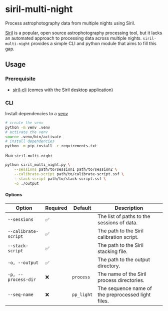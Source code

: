 # siril-multi-night
Process astrophotography data from multiple nights using Siril.

[Siril](https://siril.org) is a popular, open source astrophotography processing tool, but it lacks an automated approach to processing data across multiple nights. `siril-multi-night` provides a simple CLI and python module that aims to fill this gap.

## Usage

### Prerequisite

- [siril-cli](https://siril.org/download/) (comes with the Siril desktop application)

### CLI

Install dependencies to a [venv](https://docs.python.org/3/library/venv.html)
```sh
# create the venv
python -m venv .venv
# activate the venv
source .venv/bin/activate
# install dependencies
python -m pip install -r requirements.txt
```

Run `siril-multi-night`
```sh
python siril_multi_night.py \
	--sessions path/to/session1 path/to/session2 \
	--calibrate-script path/to/calibrate-script.ssf \
	--stack-script path/to/stack-script.ssf \
	-o ./output
```

#### Options

| Option | Required | Default | Description |
| - | - | - | - |
| `--sessions` | ✅ | | The list of paths to the sessions of data. |
| `--calibrate-script` | ✅ | | The path to the Siril calibration script. |
| `--stack-script` | ✅ | | The path to the Siril stacking file. |
| `-o, --output` | ✅ | | The path to the output directory. |
| `-p, --process-dir` | ❌ | `process` | The name of the Siril process directories. |
| `--seq-name` | ❌ | `pp_light` | The sequence name of the preprocessed light files. |
